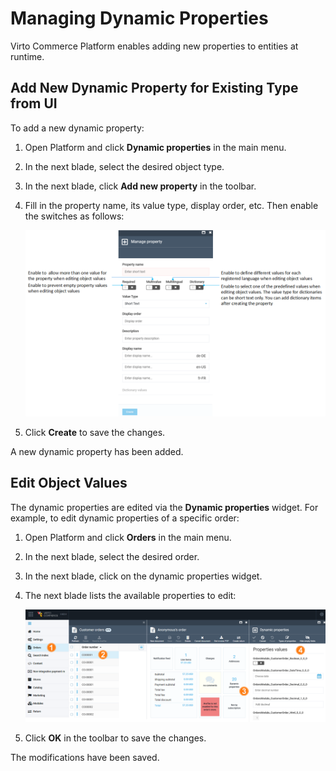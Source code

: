 # Managing Dynamic Properties

Virto Commerce Platform enables adding new properties to entities at runtime. 

## Add New Dynamic Property for Existing Type from UI

To add a new dynamic property:

1. Open Platform and click **Dynamic properties** in the main menu. 
1. In the next blade, select the desired object type.
1. In the next blade, click **Add new property** in the toolbar.
1. Fill in the property name, its value type, display order, etc. Then enable the switches as follows:

    ![Dynamic properties](media/dynamic-property.png)

1. Click **Create** to save the changes.

A new dynamic property has been added.

## Edit Object Values

The dynamic properties are edited via the **Dynamic properties** widget. For example, to edit dynamic properties of a specific order:

1. Open Platform and click **Orders** in the main menu.
1. In the next blade, select the desired order.
1. In the next blade, click on the dynamic properties widget.
1. The next blade lists the available properties to edit:

    ![Dynamic Properties widget](media/04-dynamic-properties-widget.png)

1. Click **OK** in the toolbar to save the changes.

The modifications have been saved.